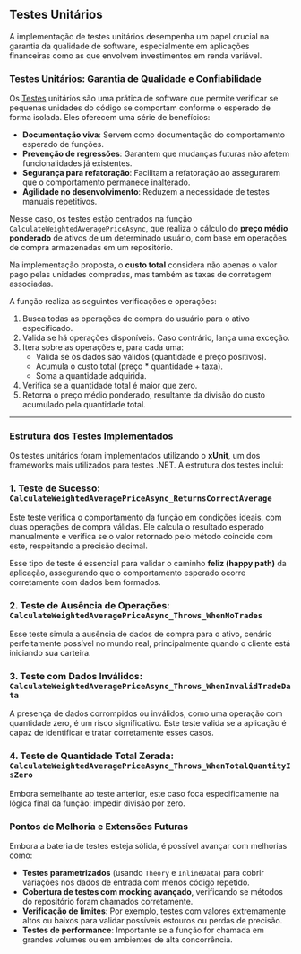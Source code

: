 ## Testes Unitários

A implementação de testes unitários desempenha um papel crucial na garantia da qualidade de software, especialmente em aplicações financeiras como as que envolvem investimentos em renda variável. 

### **Testes Unitários: Garantia de Qualidade e Confiabilidade**

Os [Testes](../../Tests/Business/AssetBusinessTests.cs) unitários são uma prática de software que permite verificar se pequenas unidades do código se comportam conforme o esperado de forma isolada. Eles oferecem uma série de benefícios:

- **Documentação viva**: Servem como documentação do comportamento esperado de funções.
- **Prevenção de regressões**: Garantem que mudanças futuras não afetem funcionalidades já existentes.
- **Segurança para refatoração**: Facilitam a refatoração ao assegurarem que o comportamento permanece inalterado.
- **Agilidade no desenvolvimento**: Reduzem a necessidade de testes manuais repetitivos.

Nesse caso, os testes estão centrados na função `CalculateWeightedAveragePriceAsync`, que realiza o cálculo do **preço médio ponderado** de ativos de um determinado usuário, com base em operações de compra armazenadas em um repositório.

Na implementação proposta, o **custo total** considera não apenas o valor pago pelas unidades compradas, mas também as taxas de corretagem associadas.

A função realiza as seguintes verificações e operações:

1. Busca todas as operações de compra do usuário para o ativo especificado.
2. Valida se há operações disponíveis. Caso contrário, lança uma exceção.
3. Itera sobre as operações e, para cada uma:
    - Valida se os dados são válidos (quantidade e preço positivos).
    - Acumula o custo total (preço * quantidade + taxa).
    - Soma a quantidade adquirida.
4. Verifica se a quantidade total é maior que zero.
5. Retorna o preço médio ponderado, resultante da divisão do custo acumulado pela quantidade total.

---

### **Estrutura dos Testes Implementados**

Os testes unitários foram implementados utilizando o **xUnit**, um dos frameworks mais utilizados para testes .NET. A estrutura dos testes inclui:

### **1. Teste de Sucesso: `CalculateWeightedAveragePriceAsync_ReturnsCorrectAverage`**

Este teste verifica o comportamento da função em condições ideais, com duas operações de compra válidas. Ele calcula o resultado esperado manualmente e verifica se o valor retornado pelo método coincide com este, respeitando a precisão decimal.

Esse tipo de teste é essencial para validar o caminho **feliz (happy path)** da aplicação, assegurando que o comportamento esperado ocorre corretamente com dados bem formados.

### **2. Teste de Ausência de Operações: `CalculateWeightedAveragePriceAsync_Throws_WhenNoTrades`**

Esse teste simula a ausência de dados de compra para o ativo, cenário perfeitamente possível no mundo real, principalmente quando o cliente está iniciando sua carteira.

### **3. Teste com Dados Inválidos: `CalculateWeightedAveragePriceAsync_Throws_WhenInvalidTradeData`**

A presença de dados corrompidos ou inválidos, como uma operação com quantidade zero, é um risco significativo. Este teste valida se a aplicação é capaz de identificar e tratar corretamente esses casos.

### **4. Teste de Quantidade Total Zerada: `CalculateWeightedAveragePriceAsync_Throws_WhenTotalQuantityIsZero`**

Embora semelhante ao teste anterior, este caso foca especificamente na lógica final da função: impedir divisão por zero.


### **Pontos de Melhoria e Extensões Futuras**

Embora a bateria de testes esteja sólida, é possível avançar com melhorias como:

- **Testes parametrizados** (usando `Theory` e `InlineData`) para cobrir variações nos dados de entrada com menos código repetido.
- **Cobertura de testes com mocking avançado**, verificando se métodos do repositório foram chamados corretamente.
- **Verificação de limites**: Por exemplo, testes com valores extremamente altos ou baixos para validar possíveis estouros ou perdas de precisão.
- **Testes de performance**: Importante se a função for chamada em grandes volumes ou em ambientes de alta concorrência.